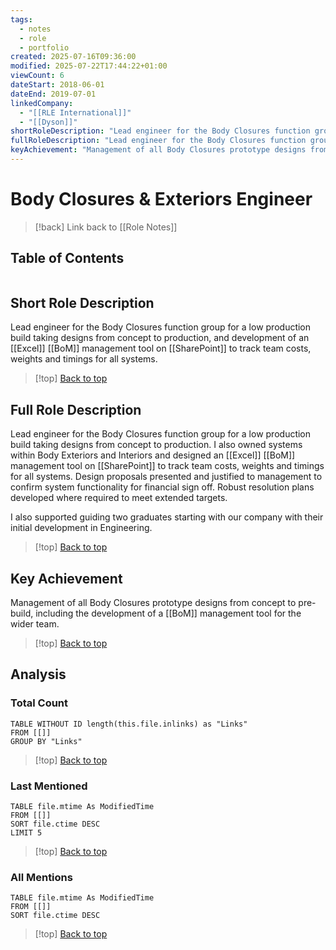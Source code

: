 ```yaml
---
tags:
  - notes
  - role
  - portfolio
created: 2025-07-16T09:36:00
modified: 2025-07-22T17:44:22+01:00
viewCount: 6
dateStart: 2018-06-01
dateEnd: 2019-07-01
linkedCompany:
  - "[[RLE International]]"
  - "[[Dyson]]"
shortRoleDescription: "Lead engineer for the Body Closures function group for a low production build taking designs from concept to production, and development of an <span class=\"theme-link\">Excel</span> <span class=\"theme-link\">BoM</span> management tool on <span class=\"theme-link\">SharePoint</span> to track team costs, weights and timings for all systems."
fullRoleDescription: "Lead engineer for the Body Closures function group for a low production build taking designs from concept to production. I also owned systems within Body Exteriors and Interiors and designed an <span class=\"theme-link\">Excel</span> <span class=\"theme-link\">BoM</span> management tool on <span class=\"theme-link\">SharePoint</span> to track team costs, weights and timings for all systems. Design proposals presented and justified to management to confirm system functionality for financial sign off. Robust resolution plans developed where required to meet extended targets.<br><br>I also supported guiding two graduates starting with our company with their initial development in Engineering."
keyAchievement: "Management of all Body Closures prototype designs from concept to pre-build, including the development of a <span class=\"theme-link\">BoM</span> management tool for the wider team."
---
```

# Body Closures & Exteriors Engineer

> [!back] Link back to [[Role Notes]]

## Table of Contents
```table-of-contents
```

## Short Role Description

Lead engineer for the Body Closures function group for a low production build taking designs from concept to production, and development of an [[Excel]] [[BoM]] management tool on [[SharePoint]] to track team costs, weights and timings for all systems.

>[!top] [Back to top](#Table%20of%20Contents)

## Full Role Description

Lead engineer for the Body Closures function group for a low production build taking designs from concept to production. I also owned systems within Body Exteriors and Interiors and designed an [[Excel]] [[BoM]] management tool on [[SharePoint]] to track team costs, weights and timings for all systems. Design proposals presented and justified to management to confirm system functionality for financial sign off. Robust resolution plans developed where required to meet extended targets.

I also supported guiding two graduates starting with our company with their initial development in Engineering.

>[!top] [Back to top](#Table%20of%20Contents)

## Key Achievement

Management of all Body Closures prototype designs from concept to pre-build, including the development of a [[BoM]] management tool for the wider team.

>[!top] [Back to top](#Table%20of%20Contents)

## Analysis

### Total Count

```dataview
TABLE WITHOUT ID length(this.file.inlinks) as "Links"
FROM [[]]
GROUP BY "Links"
```

>[!top] [Back to top](#Table%20of%20Contents)

### Last Mentioned

```dataview
TABLE file.mtime As ModifiedTime
FROM [[]]
SORT file.ctime DESC
LIMIT 5
```

>[!top] [Back to top](#Table%20of%20Contents)

### All Mentions

```dataview
TABLE file.mtime As ModifiedTime
FROM [[]]
SORT file.ctime DESC
```

>[!top] [Back to top](#Table%20of%20Contents)